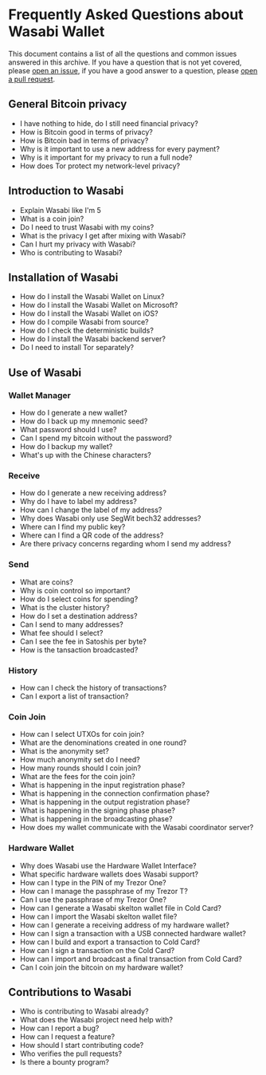 # Frequently Asked Questions about Wasabi Wallet

This document contains a list of all the questions and common issues answered in this archive. If you have a question that is not yet covered, please [open an issue](https://github.com/zkSNACKs/WasabiDoc/issues), if you have a good answer to a question, please [open a pull request](https://github.com/zkSNACKs/WasabiDoc/pulls).

## General Bitcoin privacy
- I have nothing to hide, do I still need financial privacy?
- How is Bitcoin good in terms of privacy?
- How is Bitcoin bad in terms of privacy?
- Why is it important to use a new address for every payment?
- Why is it important for my privacy to run a full node?
- How does Tor protect my network-level privacy? 

## Introduction to Wasabi
- Explain Wasabi like I'm 5
- What is a coin join?
- Do I need to trust Wasabi with my coins?
- What is the privacy I get after mixing with Wasabi?
- Can I hurt my privacy with Wasabi?
- Who is contributing to Wasabi?

## Installation of Wasabi
- How do I install the Wasabi Wallet on Linux?
- How do I install the Wasabi Wallet on Microsoft?
- How do I install the Wasabi Wallet on iOS?
- How do I compile Wasabi from source?
- How do I check the deterministic builds?
- How do I install the Wasabi backend server?
- Do I need to install Tor separately?

## Use of Wasabi
### Wallet Manager
- How do I generate a new wallet?
- How do I back up my mnemonic seed?
- What password should I use?
- Can I spend my bitcoin without the password?
- How do I backup my wallet?
- What's up with the Chinese characters?

### Receive
- How do I generate a new receiving address?
- Why do I have to label my address?
- How can I change the label of my address?
- Why does Wasabi only use SegWit bech32 addresses?
- Where can I find my public key?
- Where can I find a QR code of the address?
- Are there privacy concerns regarding whom I send my address?

### Send
- What are coins?
- Why is coin control so important?
- How do I select coins for spending?
- What is the cluster history?
- How do I set a destination address?
- Can I send to many addresses?
- What fee should I select?
- Can I see the fee in Satoshis per byte?
- How is the tansaction broadcasted?

### History
- How can I check the history of transactions?
- Can I export a list of transaction?

### Coin Join
- How can I select UTXOs for coin join?
- What are the denominations created in one round?
- What is the anonymity set?
- How much anonymity set do I need?
- How many rounds should I coin join?
- What are the fees for the coin join?
- What is happening in the input registration phase?
- What is happening in the connection confirmation phase?
- What is happening in the output registration phase?
- What is happening in the signing phase phase?
- What is happening in the broadcasting phase?
- How does my wallet communicate with the Wasabi coordinator server?

### Hardware Wallet
- Why does Wasabi use the Hardware Wallet Interface?
- What specific hardware wallets does Wasabi support?
- How can I type in the PIN of my Trezor One?
- How can I manage the passphrase of my Trezor T?
- Can I use the passphrase of my Trezor One?
- How can I generate a Wasabi skelton wallet file in Cold Card?
- How can I import the Wasabi skelton wallet file?
- How can I generate a receiving address of my hardware wallet?
- How can I sign a transaction with a USB connected hardware wallet?
- How can I build and export a transaction to Cold Card?
- How can I sign a transaction on the Cold Card?
- How can I import and broadcast a final transaction from Cold Card?
- Can I coin join the bitcoin on my hardware wallet?

## Contributions to Wasabi
- Who is contributing to Wasabi already?
- What does the Wasabi project need help with?
- How can I report a bug?
- How can I request a feature?
- How should I start contributing code?
- Who verifies the pull requests? 
- Is there a bounty program?
